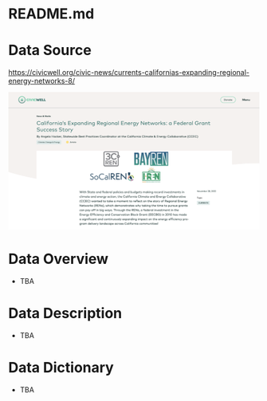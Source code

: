 # README.md

# Data Source

https://civicwell.org/civic-news/currents-californias-expanding-regional-energy-networks-8/

![image info](img/ren_overview.png "Regional Energy Networks")

# Data Overview

- TBA

# Data Description

- TBA

# Data Dictionary

- TBA
